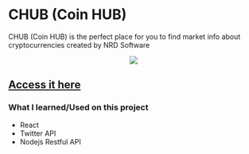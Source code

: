 # CHUB (Coin HUB)

CHUB (Coin HUB) is the perfect place for you to find market info about cryptocurrencies created by NRD Software

<p align="center">
  <img src="./public/demo.gif">
</p>

## [Access it here](https://drinktale.web.app/ "Homepage")

### What I learned/Used on this project

- React
- Twitter API
- Nodejs Restful API
